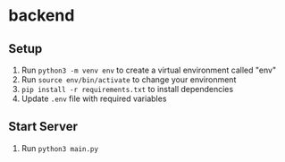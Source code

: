 # backend

## Setup
1. Run `python3 -m venv env` to create a virtual environment called "env"
2. Run `source env/bin/activate` to change your environment
3. `pip install -r requirements.txt` to install dependencies
4. Update `.env` file with required variables

## Start Server
1. Run `python3 main.py`
